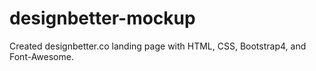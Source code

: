 # designbetter-mockup
Created designbetter.co landing page with HTML, CSS, Bootstrap4, and Font-Awesome.
